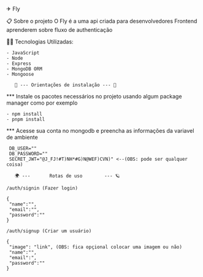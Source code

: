 ✈ Fly

📋 Sobre o projeto
O Fly é a uma api criada para desenvolvedores Frontend aprenderem sobre fluxo de authenticação

👨‍💻 Tecnologias Utilizadas:
```
- JavaScript
- Node
- Express
- MongoDB ORM
- Mongoose
```

       📜 --- Orientações de instalação --- 📜
*** Instale os pacotes necessários no projeto usando algum package manager como por exemplo
```
- npm install
- pnpm install
```
*** Acesse sua conta no mongodb e preencha as informações da variavel de ambiente
```
 DB_USER=""
 DB_PASSWORD=""
 SECRET_JWT="@J_FJ!#T)NH*#G)N@WEF)CVN)" <--(OBS: pode ser qualquer coisa)
```
       🌍 ---       Rotas de uso        --- 🪐
```
/auth/signin (Fazer login)

{
 "name":"",
 "email":"",
 "password":""
}
```
```
/auth/signup (Criar um usuário)

{
 "image": "link", (OBS: fica opçional colocar uma imagem ou não)
 "name":"",
 "email":",
 "password":""
}
```
